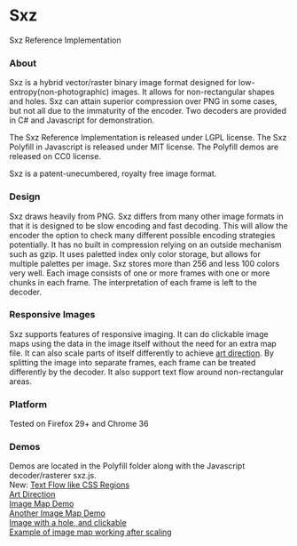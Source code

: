 Sxz
===

Sxz Reference Implementation

<h3>About</h3>
Sxz is a hybrid vector/raster binary image format designed for low-entropy(non-photographic) images.  It allows for non-rectangular shapes and holes.  Sxz can attain superior compression over PNG in some cases, but not all due to the immaturity of the encoder.  Two decoders are provided in C# and Javascript for demonstration.

The Sxz Reference Implementation is released under LGPL license.  The Sxz Polyfill in Javascript is released under MIT license.  The Polyfill demos are released on CC0 license.

Sxz is a patent-unecumbered, royalty free image format.

<h3>Design</h3>
Sxz draws heavily from PNG.  Sxz differs from many other image formats in that it is designed to be slow encoding and fast decoding.  This will allow the encoder the option to check many different possible encoding strategies potentially.  It has no built in compression relying on an outside mechanism such as gzip.  It uses paletted index only color storage, but allows for multiple palettes per image.  Sxz stores more than 256 and less 100 colors very well.   Each image consists of one or more frames with one or more chunks in each frame.  The interpretation of each frame is left to the decoder.

<h3>Responsive Images</h3>
Sxz supports  features of responsive imaging.  It can do clickable image maps using the data in the image itself without the need for an extra map file.  It can also scale parts of itself differently to achieve <a href="http://usecases.responsiveimages.org/#art-direction">art direction</a>.  By splitting the image into separate frames, each frame can be treated differently by the decoder.  It also support text flow around non-rectangular areas.

<h3>Platform</h3>
Tested on Firefox 29+ and Chrome 36

<h3>Demos</h3>
Demos are located in the Polyfill folder along with the Javascript decoder/rasterer sxz.js.<br />
New: <a href="https://rawgit.com/DarkLilac/Sxz/master/Polyfill/text_flow_demo_base64.html">Text Flow like CSS Regions</a> <br />
<a href="https://rawgit.com/DarkLilac/Sxz/master/Polyfill/art_direction_demo_base64.html">Art Direction</a> <br />
<a href="https://rawgit.com/DarkLilac/Sxz/master/Polyfill/click_by_chunk_demo_base64.html">Image Map Demo</a> <br />
<a href="https://rawgit.com/DarkLilac/Sxz/master/Polyfill/click_by_location_demo_base64.html">Another Image Map Demo</a><br />
<a href="https://rawgit.com/DarkLilac/Sxz/master/Polyfill/image_with_hole_demo_base64.html">Image with a hole, and clickable</a><br />
<a href="https://rawgit.com/DarkLilac/Sxz/master/Polyfill/iphone_scale_demo_base64.html">Example of image map working after scaling</a> <br />
